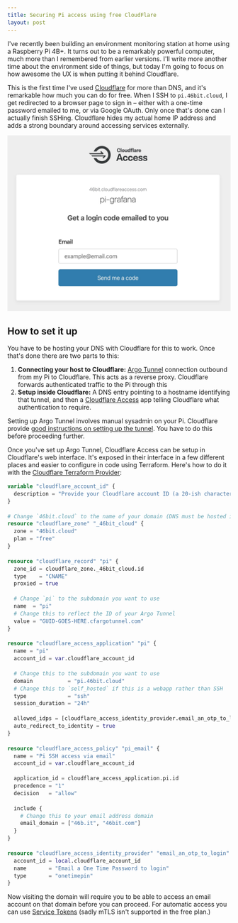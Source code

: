 ```yaml
---
title: Securing Pi access using free CloudFlare
layout: post
---
```


I've recently been building an environment monitoring station at home using a Raspberry Pi 4B+. It turns out to be a remarkably powerful computer, much more than I remembered from earlier versions. I'll write more another time about the environment side of things, but today I'm going to focus on how awesome the UX is when putting it behind Cloudflare.
<!--more-->

This is the first time I've used [Cloudflare](https://www.cloudflare.com/) for more than DNS, and it's remarkable how much you can do for free. When I SSH to `pi.46bit.cloud`, I get redirected to a browser page to sign in – either with a one-time password emailed to me, or via Google OAuth. Only once that's done can I actually finish SSHing. Cloudflare hides my actual home IP address and adds a strong boundary around accessing services externally.

<img src="/assets/writing/cloudflare-access-otp.jpg" alt="The login page that Cloudflare Teams provides">

## How to set it up

You have to be hosting your DNS with Cloudflare for this to work. Once that's done there are two parts to this:

1. **Connecting your host to Cloudflare:** [Argo Tunnel](https://www.cloudflare.com/products/tunnel/) connection outbound from my Pi to Cloudflare. This acts as a reverse proxy. Cloudflare forwards authenticated traffic to the Pi through this
2. **Setup inside Cloudflare:** A DNS entry pointing to a hostname identifying that tunnel, and then a [Cloudflare Access](https://www.cloudflare.com/teams/access/) app telling Cloudflare what authentication to require.

Setting up Argo Tunnel involves manual sysadmin on your Pi. Cloudflare provide [good instructions on setting up the tunnel](https://developers.cloudflare.com/cloudflare-one/connections/connect-apps/install-and-setup/tunnel-guide). You have to do this before proceeding further.

Once you've set up Argo Tunnel, Cloudflare Access can be setup in Cloudflare's web interface. It's exposed in their interface in a few different places and easier to configure in code using Terraform. Here's how to do it with the [Cloudflare Terraform Provider](https://registry.terraform.io/providers/cloudflare/cloudflare/latest/docs):

```terraform
variable "cloudflare_account_id" {
  description = "Provide your Cloudflare account ID (a 20-ish character string)"
}

# Change `46bit.cloud` to the name of your domain (DNS must be hosted in free Cloudflare)
resource "cloudflare_zone" "_46bit_cloud" {
  zone = "46bit.cloud"
  plan = "free"
}

resource "cloudflare_record" "pi" {
  zone_id = cloudflare_zone._46bit_cloud.id
  type    = "CNAME"
  proxied = true

  # Change `pi` to the subdomain you want to use
  name  = "pi"
  # Change this to reflect the ID of your Argo Tunnel
  value = "GUID-GOES-HERE.cfargotunnel.com"
}

resource "cloudflare_access_application" "pi" {
  name = "pi"
  account_id = var.cloudflare_account_id

  # Change this to the subdomain you want to use
  domain           = "pi.46bit.cloud"
  # Change this to `self_hosted` if this is a webapp rather than SSH
  type             = "ssh"
  session_duration = "24h"

  allowed_idps = [cloudflare_access_identity_provider.email_an_otp_to_login.id]
  auto_redirect_to_identity = true
}

resource "cloudflare_access_policy" "pi_email" {
  name = "Pi SSH access via email"
  account_id = var.cloudflare_account_id

  application_id = cloudflare_access_application.pi.id
  precedence = "1"
  decision   = "allow"

  include {
    # Change this to your email address domain
    email_domain = ["46b.it", "46bit.com"]
  }
}

resource "cloudflare_access_identity_provider" "email_an_otp_to_login" {
  account_id = local.cloudflare_account_id
  name       = "Email a One Time Password to login"
  type       = "onetimepin"
}
```

Now visiting the domain will require you to be able to access an email account on that domain before you can proceed. For automatic access you can use [Service Tokens](https://registry.terraform.io/providers/cloudflare/cloudflare/latest/docs/resources/access_service_token) (sadly mTLS isn't supported in the free plan.)
